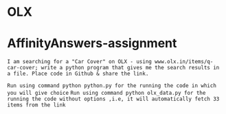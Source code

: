 # OLX
# AffinityAnswers-assignment
`I am searching for a "Car Cover" on OLX - using www.olx.in/items/q-car-cover; write a python program that gives me the search results in a file. Place code in Github & share the link.`


`Run using command python python.py for the running the code in which you will give choice`
`Run using command python olx_data.py for the running the code without options ,i.e, it will automatically fetch 33 items from the link`
